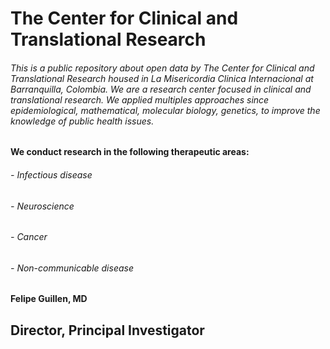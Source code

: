 # The Center for Clinical and Translational Research

###### This is a public repository about open data by The Center for Clinical and Translational Research housed in La Misericordia Clinica Internacional at Barranquilla, Colombia. We are a research center focused in clinical and translational research. We applied multiples approaches since epidemiological, mathematical, molecular biology, genetics, to improve the knowledge of public health issues.

#### We conduct research in the following therapeutic areas: 
###### - Infectious disease
###### - Neuroscience 
###### - Cancer 
###### - Non-communicable disease 

#### Felipe Guillen, MD
## Director, Principal Investigator


